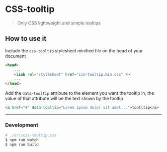 # CSS-tooltip

> Only CSS lightweight and simple tooltips


## How to use it

Include the `css-tooltip` stylesheet minified file on the head of your document

```html
<head>
    ...
    <link rel="stylesheet" href="css-tooltip.min.css" />
    ...
</head>
```
Add the `data-tooltip` attribute to the element you want the tooltip in, the value of that attribute will be the text shown by the tooltip


```html
<a href="#" data-tooltip="Lorem ipsum dolor sit amet...">tootltip</a>
```


---


### Development

```sh
# ./src/css-tooltip.css
$ npm run watch
$ npm run build
```
